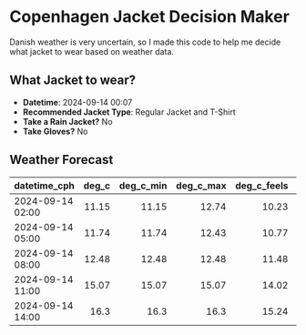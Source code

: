 
# Copenhagen Jacket Decision Maker

Danish weather is very uncertain, so I made this code to help me decide what jacket to wear based on weather data.

## What Jacket to wear?

- **Datetime**: 2024-09-14 00:07
- **Recommended Jacket Type**: Regular Jacket and T-Shirt
- **Take a Rain Jacket?** No
- **Take Gloves?** No

## Weather Forecast
| datetime_cph     |   deg_c |   deg_c_min |   deg_c_max |   deg_c_feels | weather   | wind   | rain   |
|:-----------------|--------:|------------:|------------:|--------------:|:----------|:-------|:-------|
| 2024-09-14 02:00 |   11.15 |       11.15 |       12.74 |         10.23 | Clouds    | Medium | None   |
| 2024-09-14 05:00 |   11.74 |       11.74 |       12.43 |         10.77 | Clouds    | Medium | None   |
| 2024-09-14 08:00 |   12.48 |       12.48 |       12.48 |         11.48 | Clouds    | Medium | None   |
| 2024-09-14 11:00 |   15.07 |       15.07 |       15.07 |         14.02 | Clear     | Medium | None   |
| 2024-09-14 14:00 |   16.3  |       16.3  |       16.3  |         15.24 | Clear     | Medium | None   |
        